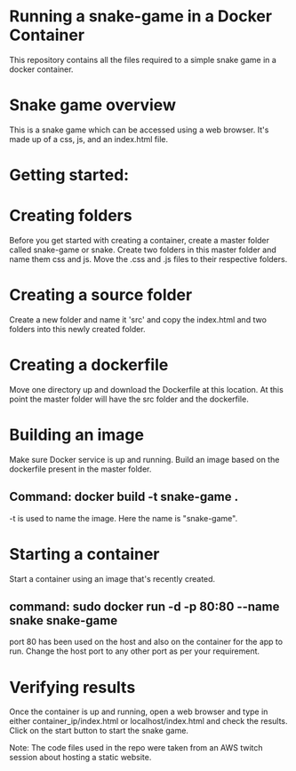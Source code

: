 # Running a snake-game in a Docker Container
This repository contains all the files required to a simple snake game in a docker container.

# Snake game overview
This is a snake game which can be accessed using a web browser. It's made up of a css, js, and an index.html file.

# Getting started:

# Creating folders
Before you get started with creating a container, create a master folder called snake-game or snake.
Create two folders in this master folder and name them css and js. Move the .css and .js files to their respective folders.

# Creating a source folder
Create a new folder and name it 'src' and copy the index.html and two folders into this newly created folder. 

# Creating a dockerfile

Move one directory up and download the Dockerfile at this location. At this point the master folder will have the src folder
and the dockerfile.

# Building an image

Make sure Docker service is up and running. Build an image based on the dockerfile present in the master folder.

Command: docker build -t snake-game . 
-- 
-t is used to name the image. Here the name is "snake-game".

# Starting a container

Start a container using an image that's recently created.

command: sudo docker run -d -p 80:80 --name snake snake-game
--
port 80 has been used on the host and also on the container for the app to run. 
Change the host port to any other port as per your requirement.

# Verifying results
Once the container is up and running, open a web browser and type in either container_ip/index.html or localhost/index.html 
and check the results. Click on the start button to start the snake game.

Note: The code files used in the repo were taken from an AWS twitch session about hosting a static website.
